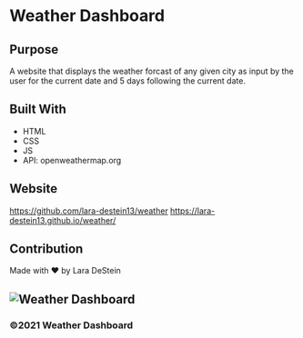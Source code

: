# Weather Dashboard
 
## Purpose
A website that displays the weather forcast of any given city as input by the user for the current date and 5 days following the current date.
 
## Built With
* HTML
* CSS
* JS
* API: openweathermap.org
 
## Website
https://github.com/lara-destein13/weather
https://lara-destein13.github.io/weather/
 
## Contribution
Made with ❤️ by Lara DeStein

## ![Weather Dashboard](https://user-images.githubusercontent.com/88476888/134078999-b7299a31-669b-460a-bda7-60755043555e.png)

### ©️2021 Weather Dashboard
